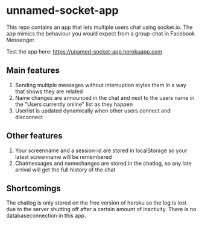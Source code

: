 # unnamed-socket-app

This repo contains an app that lets multiple users chat using socket.io.
The app mimics the behaviour you would expect from a group-chat in Facebook Messenger.

Test the app here: https://unamed-socket-app.herokuapp.com

## Main features
1. Sending multiple messages without interruption styles them in a way that shows they are related
2. Name changes are announced in the chat and next to the users name in the "Users currently online" list as they happen
3. Userlist is updated dynamically when other users connect and disconnect

## Other features
1. Your screenname and a session-id are stored in localStorage so your latest screenname will be remembered
2. Chatmessages and namechanges are stored in the chatlog, so any late arrival will get the full history of the chat

## Shortcomings
The chatlog is only stored on the free version of heroku so the log is lost due to the server shutting off after a certain amount of inactivity. There is no databaseconnection in this app.
